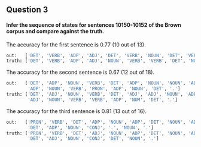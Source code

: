 ## Question 3 

#### Infer the sequence of states for sentences 10150-10152 of the Brown corpus and compare against the truth.


The accuracy for the first sentence is 0.77 (10 out of 13).

```python
out:   ['DET', 'VERB', 'ADP', 'ADJ', 'DET', 'VERB', 'NOUN', 'DET', 'VERB', 'PRT', 'VERB', 'VERB', '.']
truth: ['DET', 'VERB', 'ADP', 'ADJ', 'NOUN', 'VERB', 'VERB', 'DET', 'NOUN', 'PRT', 'VERB', 'VERB', '.']
```

The accuracy for the second sentence is 0.67 (12 out of 18).

```python
out:   ['DET', 'ADP', 'NOUN', 'VERB', 'DET', 'ADP', 'NOUN', 'NOUN', 'ADP', 'DET',
        'ADP', 'NOUN', 'VERB', 'PRON', 'ADP', 'NOUN', 'DET', '.']
truth: ['DET', 'ADJ', 'NOUN', 'VERB', 'DET', 'ADJ', 'ADJ', 'NOUN', 'ADP', 'DET',
        'ADJ', 'NOUN', 'VERB', 'VERB', 'ADP', 'NUM', 'DET', '.']
```

The accuracy for the third sentence is 0.81 (13 out of 16).

```python
out:   ['PRON', 'VERB', 'DET', 'ADP', 'NOUN', 'ADP', 'DET', 'NOUN', 'ADP',
        'DET', 'ADP', 'NOUN', 'CONJ', '.', 'NOUN', '.']
truth: ['PRON', 'VERB', 'DET', 'ADJ', 'NOUN', 'ADP', 'DET', 'NOUN', 'ADP',
        'DET', 'ADJ', 'NOUN', 'CONJ', 'DET', 'NOUN', '.']
```
